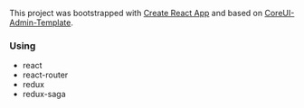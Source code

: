 This project was bootstrapped with [Create React App](https://github.com/facebookincubator/create-react-app) and based on [CoreUI-Admin-Template](https://github.com/mrholek/CoreUI-Free-Bootstrap-Admin-Template).

### Using
- react
- react-router
- redux
- redux-saga
